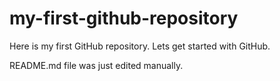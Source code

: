 # my-first-github-repository
Here is my first GitHub repository. Lets get started with GitHub.

README.md file was just edited manually.

